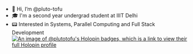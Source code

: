 - 👋 Hi, I’m @pluto-tofu
- 🎓 I'm a second year undergrad student at IIIT Delhi
- 📟 Interested in Systems, Parallel Computing and Full Stack Development
[![An image of @plutotofu's Holopin badges, which is a link to view their full Holopin profile](https://holopin.me/plutotofu)](https://holopin.io/@plutotofu)

<!---
pluto-tofu/pluto-tofu is a ✨ special ✨ repository because its `README.md` (this file) appears on your GitHub profile.
You can click the Preview link to take a look at your changes.
--->
